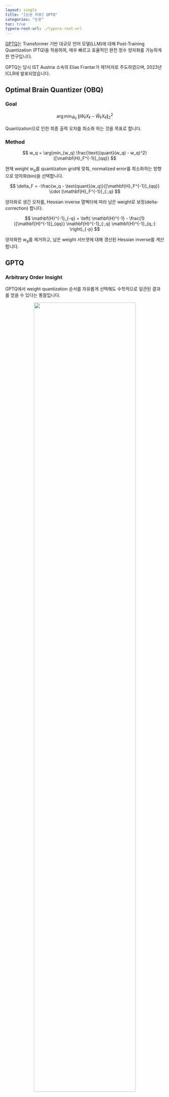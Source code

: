 ```yaml
---
layout: single
title: "[논문 리뷰] QPTQ"
categories: "논문"
toc: true
typora-root-url: ./typora-root-url
---
```


[GPTQ](https://arxiv.org/abs/2210.17323)는 Transformer 기반 대규모 언어 모델(LLM)에 대해 Post-Training Quantization (PTQ)을 적용하여, 매우 빠르고 효율적인 완전 정수 양자화를 가능하게 한 연구입니다.

GPTQ는 당시 IST Austria 소속의 Elias Frantar가 제1저자로 주도하였으며, 2023년 ICLR에 발표되었습니다.

## Optimal Brain Quantizer (OBQ)

### Goal

$$
\arg\min_{\widehat{W}_\ell} \; \| W_\ell X_\ell - \widehat{W}_\ell X_\ell \|_2^2
$$

Quantization으로 인한 최종 출력 오차를 최소화 하는 것을 목표로 합니다. 

### Method

$$
w_q = \arg\min_{w_q} \frac{\text{(quant}(w_q) - w_q)^2}
{[\mathbf{H}_F^{-1}]_{qq}}
$$

현재 weight $w_q$를 quantization grid에 맞춰, normalized error를 최소화하는 방향으로 양자화(bin)을 선택합니다. 

$$
\delta_F = -\frac{w_q - \text{quant}(w_q)}{[\mathbf{H}_F^{-1}]_{qq}} \cdot (\mathbf{H}_F^{-1})_{:,q}
$$

양자화로 생긴 오차를, Hessian inverse 열벡터에 따라 남은 weight로 보정(delta-correction) 합니다. 

$$
\mathbf{H}^{-1}_{-q} = \left( \mathbf{H}^{-1} - \frac{1}{[\mathbf{H}^{-1}]_{qq}} \mathbf{H}^{-1}_{:,q} \mathbf{H}^{-1}_{q,:} \right)_{-p}
$$

양자화한 $w_q$를 제거하고, 남은 weight 서브셋에 대해 갱신된 Hessian inverse를 계산합니다. 

## GPTQ

### Arbitrary Order Insight 

GPTQ에서 weight quantization 순서를 자유롭게 선택해도 수학적으로 일관된 결과를 얻을 수 있다는 통찰입니다.

<p align="center">
  <img src="../../images/2025-04-25-gptq/image-20250428154017175.png" width="80%">
</p>

### Lazy Batch-Updates 

여러 weight 업데이트를 한 번에 모아서 처리합니다. 

$$
\delta_F = -\left( \mathbf{w}_Q - \text{quant}(\mathbf{w}_Q) \right) 
( \left[ \mathbf{H}_F^{-1} \right]_{QQ} )^{-1} 
( \mathbf{H}_F^{-1} )_{:,Q}
$$

$$
\mathbf{H}_Q^{-1} = 
\left( 
\mathbf{H}^{-1} 
- 
\mathbf{H}_{:,Q}^{-1}
\left( \left[ \mathbf{H}_F^{-1} \right]_{QQ} \right)^{-1}
\mathbf{H}_{Q,:}^{-1}
\right)_{-Q}
$$

### Cholesky Reformulation 

Hessian의 역행렬을 직접 계산하지 않고 Cholesky 분해를 이용합니다. 

$$
\mathbf{H}^{-1} = (LL^T)^{-1} = \text{Solve}(L, L^T, I)
$$

$\text{Solve}(L, L^T, v)$ 는 다음과 같이 전개된다. 

$$
\begin{align*}
A &= LL^T \\
Ax &= v \\
LL^T x &= v \\
Ly &= v \quad &&\text{(Forward Substitution)} \\
y_i &= \frac{1}{L_{ii}} \left( v_i - \sum_{j=1}^{i-1} L_{ij} y_j \right) \quad &&\text{for } i = 1, \dotsc, n \\
L^T x &= y \quad &&\text{(Backward Substitution)} \\
x_i &= \frac{1}{L_{ii}} \left( y_i - \sum_{j=i+1}^{n} L_{ji} x_j \right) \quad &&\text{for } i = n, \dotsc, 1
\end{align*}
$$

### The Full Algorithm

**Algorithm** 1 Quantize **W** given inverse Hessian $\mathbf{H}^{-1} = (2\mathbf{X}\mathbf{X}^T + \lambda\mathbf{I})^{-1}$ and block size $B$

$$
\newcommand{\for}{\text{for}}
\newcommand{\do}{\text{do}}
\newcommand{\endfor}{\text{end for}}
\newcommand{\row}{\text{row}}
\newcommand{\col}{\text{col}}
\newcommand{\Cholesky}{\text{Cholesky}}
\newcommand{\Q}{\mathbf{Q}}
\newcommand{\E}{\mathbf{E}}
\newcommand{\H}{\mathbf{H}}
\newcommand{\W}{\mathbf{W}}

\begin{align*}
&Q \leftarrow \mathbf{0}_{d_\row \times d_\col} && \text{quantized output
}\\
&E \leftarrow \mathbf{0}_{d_\row \times B}      && \text{block quantization error} \\ 
&\H^{-1} \leftarrow \Cholesky(\H^{-1})^T        && \text{Hessian inverse information} \\
&\for \ i = 0, B, 2B, \dots, \do \\     
& \quad \for j = i, \dots, i + B - 1 \ \do \\
& \quad \quad \Q_{:, j} \leftarrow \text{quant}{\W_{:, j}}  && \text{quantize column} \\
& \quad \quad \E_{:, j-i} \leftarrow (\W_{:, j} - \Q_{:, j}) / [\H^{-1}]_{jj} && \text{quantuzation error} \\ 
& \quad \quad \W_{:, j:(i+B)} \leftarrow \W_{:, j:(i+B)} - \E_{:, j-i} \cdot \H^{-1}_{j,j:(i+B)} && \text{update weights in block} \\
& \quad \endfor \\
& \quad \W_{:, (i+B):} \leftarrow \W_{:, (i+B):} - \E \cdot \H^{-1}_{i:(i+B), (i+B):} && \text{update all remaining weights} \\ 
& \endfor 
\end{align*}
$$
